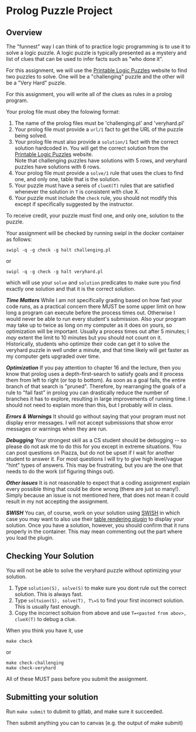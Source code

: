# Prolog Puzzle Project

## Overview
The "funnest" way I can think of to practice logic programming is to use it to solve a logic puzzle. 
A logic puzzle is typically presented as a mystery and list of clues that can be used to infer facts such as "who done it". 

For this assignment, we will use the [Printable Logic Puzzles](https://www.printable-puzzles.com/printable-logic-puzzles.php) website to find two puzzles to solve. One will be a "challenging" puzzle and the other will be a "Very Hard" puzzle. 


For this assignment, you will write all of the clues as rules in a prolog program. 

Your prolog file must obey the folowing format:

1.  The name of the prolog files must be 'challenging.pl' and 'veryhard.pl' 
2.  Your prolog file must provide a `url/1` fact to get the URL of the puzzle being solved. 
3.  Your prolog file must also provide a `solution/1` fact with the correct solution hardcoded in. You will get the correct solution from the [Printable Logic Puzzles](https://www.printable-puzzles.com/printable-logic-puzzles.php) website.  
    Note that challenging puzzles have solutions with 5 rows, and veryhard puzzles have solutions with 6 rows. 
4.  Your prolog file must provide a `solve/1` rule that uses the clues to find one, and only one, table that is the solution. 
5.  Your puzzle must have a sereis of `clueX(T)` rules that are satisfied whenever the solution in `T` is consistent with clue X.  
6.  Your puzzle must include the `check` rule, you should not modify this except if specifically suggested by the instructor. 

To receive credit, your puzzle must find one, and only one, solution to the puzzle. 

Your assignment will be checked by running swipl in the docker container as follows:

```
swipl -q -g check -g halt challenging.pl 
```
or 
```
swipl -q -g check -g halt veryhard.pl 
```

which will use your `solve` and `solution` predicates to make sure you find exactly one solution and that it is the correct solution. 

***Time Matters*** While I am not specifically grading based on how fast your code runs, as a practical concern there MUST be some upper limit on how long a program can execute before the process times out. Otherwise I would never be able to run every student's submission.  Also your program may take up to twice as long on my computer as it does on yours, so optimization will be important. Usually a process times out after 5 minutes; I _may_ extent the limit to 10 minutes but you should not count on it. Historically, students who optimize their code can get it to solve the veryhard puzzle in well under a minute, and that time likely will get faster as my computer gets upgraded over time. 

***Optimization*** If you pay attention to chapter 16 and the lecture, then you know that prolog uses a depth-first-search to satisfy goals and it process them from left to right (or top to bottom). As soon as a goal fails, the entire branch of that search is "pruned". Therefore, by rearranging the goals of a rule to "fail fast" in prolog you can drastically reduce the number of branches it has to explore, resulting in large improvements of running time. I should not need to explain more than this, but I probably will in class.  

***Errors & Warnings*** It should go without saying that your program must not display error messages. I will not accept submissions that show error messages or warnings when they are run. 

***Debugging*** Your strongest skill as a CS student should be debugging -- so please do not ask me to do this for you except in extreme situations. You can post questions on Piazza, but do not be upset if I wait for another student to answer it.  For most questions I will try to give high level/vague "hint" types of answers. This may be frustrating, but you are the one that needs to do the work (of figuring things out). 

***Other issues*** It is not reasonable to expect that a coding assignment explain every possible thing that could be done wrong (there are just so many!). Simply because an issue is not mentioned here, that does not mean it could result in my not accepting the assignment. 

***SWISH*** You can, of course, work on your solution using  [SWISH](https://swish.swi-prolog.org/) in which case you may want to also use their [table rendering plugin](https://swish.swi-prolog.org/example/render_table.swinb) to display your solution.  Once you have a solution, however, you should confirm that it runs properly in the container. This may mean commenting out the part where you load the plugin. 

## Checking Your Solution
You will not be able to solve the veryhard puzzle without optimizing your solution. 
1.   Type `solution(S), solve(S)` to make sure you dont rule out the correct solution. This is always fast. 
2.   Type `soltuion(S), solve(T), T\=S` to find your first incorrect solution. This is usually fast enough. 
3.   Copy the incorrect soltuion from above and use     `T=<pasted from abov>, clueX(T)` to debug a clue.  

When you think you have it, use

```
make check
```
or 
```
make check-challenging
make check-veryhard
```

All of these MUST pass before you submit the assignment. 

## Submitting your solution

Run `make submit` to dubmit to gitlab, and make sure it succeeded. 

Then submit anything you can to canvas (e.g. the output of make submit)



